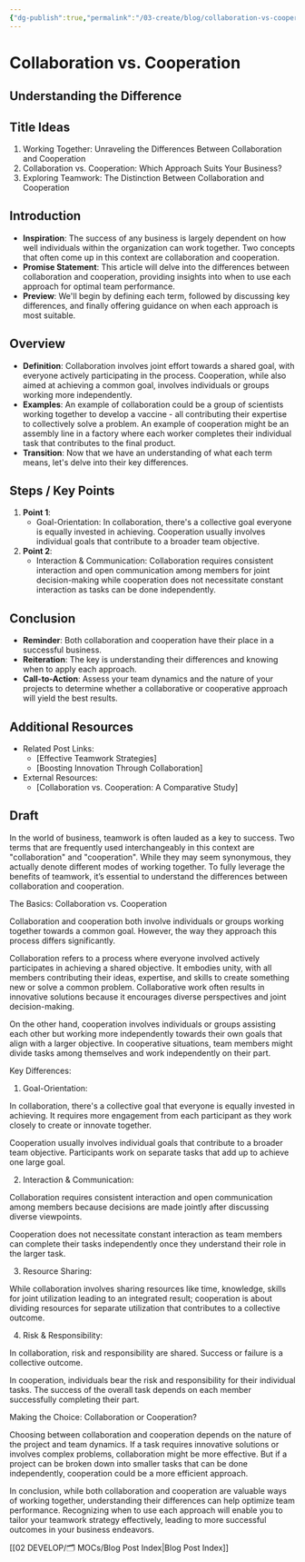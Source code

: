 ```yaml
---
{"dg-publish":true,"permalink":"/03-create/blog/collaboration-vs-cooperation/","tags":["collaboration","cooperation"]}
---
```



# Collaboration vs. Cooperation
## Understanding the Difference

## Title Ideas

1. Working Together: Unraveling the Differences Between Collaboration and Cooperation
2. Collaboration vs. Cooperation: Which Approach Suits Your Business?
3. Exploring Teamwork: The Distinction Between Collaboration and Cooperation

## Introduction

- **Inspiration**: The success of any business is largely dependent on how well individuals within the organization can work together. Two concepts that often come up in this context are collaboration and cooperation.
- **Promise Statement**: This article will delve into the differences between collaboration and cooperation, providing insights into when to use each approach for optimal team performance.
- **Preview**: We'll begin by defining each term, followed by discussing key differences, and finally offering guidance on when each approach is most suitable.

## Overview

- **Definition**: Collaboration involves joint effort towards a shared goal, with everyone actively participating in the process. Cooperation, while also aimed at achieving a common goal, involves individuals or groups working more independently.
- **Examples**: An example of collaboration could be a group of scientists working together to develop a vaccine - all contributing their expertise to collectively solve a problem. An example of cooperation might be an assembly line in a factory where each worker completes their individual task that contributes to the final product.
- **Transition**: Now that we have an understanding of what each term means, let's delve into their key differences.

## Steps / Key Points

1. **Point 1**:
    - Goal-Orientation: In collaboration, there's a collective goal everyone is equally invested in achieving. Cooperation usually involves individual goals that contribute to a broader team objective.
2. **Point 2**:
    - Interaction & Communication: Collaboration requires consistent interaction and open communication among members for joint decision-making while cooperation does not necessitate constant interaction as tasks can be done independently.

## Conclusion

- **Reminder**: Both collaboration and cooperation have their place in a successful business. 
- **Reiteration**: The key is understanding their differences and knowing when to apply each approach.
- **Call-to-Action**: Assess your team dynamics and the nature of your projects to determine whether a collaborative or cooperative approach will yield the best results.

## Additional Resources

- Related Post Links:
    - [Effective Teamwork Strategies]
    - [Boosting Innovation Through Collaboration]
- External Resources:
    - [Collaboration vs. Cooperation: A Comparative Study]

## Draft

In the world of business, teamwork is often lauded as a key to success. Two terms that are frequently used interchangeably in this context are "collaboration" and "cooperation". While they may seem synonymous, they actually denote different modes of working together. To fully leverage the benefits of teamwork, it’s essential to understand the differences between collaboration and cooperation.

The Basics: Collaboration vs. Cooperation

Collaboration and cooperation both involve individuals or groups working together towards a common goal. However, the way they approach this process differs significantly.

Collaboration refers to a process where everyone involved actively participates in achieving a shared objective. It embodies unity, with all members contributing their ideas, expertise, and skills to create something new or solve a common problem. Collaborative work often results in innovative solutions because it encourages diverse perspectives and joint decision-making.

On the other hand, cooperation involves individuals or groups assisting each other but working more independently towards their own goals that align with a larger objective. In cooperative situations, team members might divide tasks among themselves and work independently on their part.

Key Differences:

1) Goal-Orientation:

In collaboration, there's a collective goal that everyone is equally invested in achieving. It requires more engagement from each participant as they work closely to create or innovate together.

Cooperation usually involves individual goals that contribute to a broader team objective. Participants work on separate tasks that add up to achieve one large goal.

2) Interaction & Communication:

Collaboration requires consistent interaction and open communication among members because decisions are made jointly after discussing diverse viewpoints.

Cooperation does not necessitate constant interaction as team members can complete their tasks independently once they understand their role in the larger task.

3) Resource Sharing:

While collaboration involves sharing resources like time, knowledge, skills for joint utilization leading to an integrated result; cooperation is about dividing resources for separate utilization that contributes to a collective outcome.

4) Risk & Responsibility:

In collaboration, risk and responsibility are shared. Success or failure is a collective outcome.

In cooperation, individuals bear the risk and responsibility for their individual tasks. The success of the overall task depends on each member successfully completing their part.

Making the Choice: Collaboration or Cooperation?

Choosing between collaboration and cooperation depends on the nature of the project and team dynamics. If a task requires innovative solutions or involves complex problems, collaboration might be more effective. But if a project can be broken down into smaller tasks that can be done independently, cooperation could be a more efficient approach.

In conclusion, while both collaboration and cooperation are valuable ways of working together, understanding their differences can help optimize team performance. Recognizing when to use each approach will enable you to tailor your teamwork strategy effectively, leading to more successful outcomes in your business endeavors.



[[02 DEVELOP/🗂️ MOCs/Blog Post Index\|Blog Post Index]]